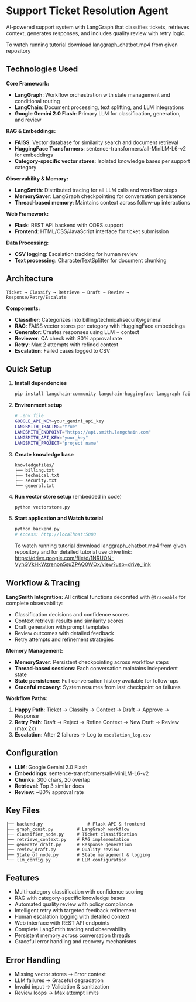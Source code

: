 # Support Ticket Resolution Agent

AI-powered support system with LangGraph that classifies tickets, retrieves context, generates responses, and includes quality review with retry logic.

To watch running tutorial download langgraph_chatbot.mp4 from given repository

## Technologies Used

**Core Framework:**
- **LangGraph**: Workflow orchestration with state management and conditional routing
- **LangChain**: Document processing, text splitting, and LLM integrations
- **Google Gemini 2.0 Flash**: Primary LLM for classification, generation, and review

**RAG & Embeddings:**
- **FAISS**: Vector database for similarity search and document retrieval
- **HuggingFace Transformers**: sentence-transformers/all-MiniLM-L6-v2 for embeddings
- **Category-specific vector stores**: Isolated knowledge bases per support category

**Observability & Memory:**
- **LangSmith**: Distributed tracing for all LLM calls and workflow steps
- **MemorySaver**: LangGraph checkpointing for conversation persistence
- **Thread-based memory**: Maintains context across follow-up interactions

**Web Framework:**
- **Flask**: REST API backend with CORS support
- **Frontend**: HTML/CSS/JavaScript interface for ticket submission

**Data Processing:**
- **CSV logging**: Escalation tracking for human review
- **Text processing**: CharacterTextSplitter for document chunking

## Architecture

```
Ticket → Classify → Retrieve → Draft → Review → Response/Retry/Escalate
```

**Components:**
- **Classifier**: Categorizes into billing/technical/security/general
- **RAG**: FAISS vector stores per category with HuggingFace embeddings
- **Generator**: Creates responses using LLM + context
- **Reviewer**: QA check with 80% approval rate
- **Retry**: Max 2 attempts with refined context
- **Escalation**: Failed cases logged to CSV

## Quick Setup

1. **Install dependencies**
   ```bash
   pip install langchain-community langchain-huggingface langgraph faiss-cpu flask flask-cors google-generativeai python-dotenv
   ```

2. **Environment setup**
   ```bash
   # .env file
   GOOGLE_API_KEY=your_gemini_api_key
   LANGSMITH_TRACING="true"
   LANGSMITH_ENDPOINT="https://api.smith.langchain.com"
   LANGSMITH_API_KEY="your_key"
   LANGSMITH_PROJECT="project name"
   ```

3. **Create knowledge base**
   ```
   knowledgefiles/
   ├── billing.txt
   ├── technical.txt  
   ├── security.txt
   └── general.txt
   ```

4. **Run vector store setup** (embedded in code)
   ```bash
   python vectorstore.py
   ```

6. **Start application and Watch tutorial**
   ```bash
   python backend.py
   # Access: http://localhost:5000
   ```

   
   To watch running tutorial download langgraph_chatbot.mp4 from given repository
   and for detailed tutorial use drive link:
   https://drive.google.com/file/d/1NRUON-VyhGVkHkWzrenon5suZPAQ0WOx/view?usp=drive_link

## Workflow & Tracing

**LangSmith Integration:**
All critical functions decorated with `@traceable` for complete observability:
- Classification decisions and confidence scores
- Context retrieval results and similarity scores  
- Draft generation with prompt templates
- Review outcomes with detailed feedback
- Retry attempts and refinement strategies

**Memory Management:**
- **MemorySaver**: Persistent checkpointing across workflow steps
- **Thread-based sessions**: Each conversation maintains independent state
- **State persistence**: Full conversation history available for follow-ups
- **Graceful recovery**: System resumes from last checkpoint on failures

**Workflow Paths:**

1. **Happy Path**: Ticket → Classify → Context → Draft → Approve → Response
2. **Retry Path**: Draft → Reject → Refine Context → New Draft → Review (max 2x)
3. **Escalation**: After 2 failures → Log to `escalation_log.csv`

## Configuration

- **LLM**: Google Gemini 2.0 Flash
- **Embeddings**: sentence-transformers/all-MiniLM-L6-v2
- **Chunks**: 300 chars, 20 overlap
- **Retrieval**: Top 3 similar docs
- **Review**: ~80% approval rate

## Key Files

```
├── backend.py                 # Flask API & frontend
├── graph_const.py         # LangGraph workflow
├── classifier_node.py     # Ticket classification
├── retrieve_context.py    # RAG implementation
├── generate_draft.py      # Response generation
├── review_draft.py        # Quality review
├── State_of_node.py       # State management & logging
└── llm_config.py          # LLM configuration
```

## Features

- Multi-category classification with confidence scoring
- RAG with category-specific knowledge bases  
- Automated quality review with policy compliance
- Intelligent retry with targeted feedback refinement
- Human escalation logging with detailed context
- Web interface with REST API endpoints
- Complete LangSmith tracing and observability
- Persistent memory across conversation threads
- Graceful error handling and recovery mechanisms

## Error Handling

- Missing vector stores → Error context
- LLM failures → Graceful degradation  
- Invalid input → Validation & sanitization
- Review loops → Max attempt limits
